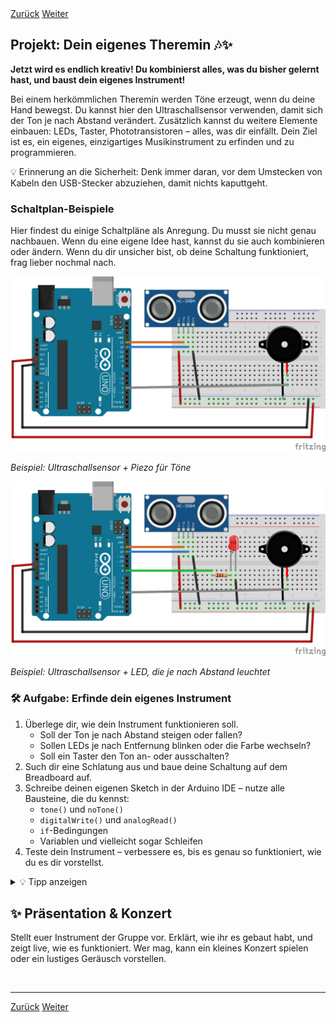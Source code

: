 <link rel="stylesheet" href="assets/css/custom.css?v=2">

<div class="nav-container">
  <a href="Sensoren2" class="button">Zurück</a>
  <a href="Abschluss" class="button">Weiter</a>
</div>

## Projekt: Dein eigenes Theremin 🎶✨

**Jetzt wird es endlich kreativ! Du kombinierst alles, was du bisher gelernt hast, und baust dein eigenes Instrument!**

Bei einem herkömmlichen Theremin werden Töne erzeugt, wenn du deine Hand bewegst. Du kannst hier den Ultraschallsensor verwenden, damit sich der Ton je nach Abstand verändert. Zusätzlich kannst du weitere Elemente einbauen: LEDs, Taster, Phototransistoren – alles, was dir einfällt. Dein Ziel ist es, ein eigenes, einzigartiges Musikinstrument zu erfinden und zu programmieren.

<div class="merkbox">
💡 Erinnerung an die Sicherheit: Denk immer daran, vor dem Umstecken von Kabeln den USB-Stecker abzuziehen, damit nichts kaputtgeht.
</div>

### Schaltplan-Beispiele

Hier findest du einige Schaltpläne als Anregung. Du musst sie nicht genau nachbauen. Wenn du eine eigene Idee hast, kannst du sie auch kombinieren oder ändern. Wenn du dir unsicher bist, ob deine Schaltung funktioniert, frag lieber nochmal nach. 

<div class="schaltplan-box">
  <img src="img/Schaltung_theremin_v2.png" alt="Theremin-Grundschaltung">
  <p><em>Beispiel: Ultraschallsensor + Piezo für Töne</em></p>
</div>

<div class="schaltplan-box">
  <img src="img/Schaltung_t3_v2.png" alt="Theremin mit LED">
  <p><em>Beispiel: Ultraschallsensor + LED, die je nach Abstand leuchtet</em></p>
</div>

<!-- <div class="schaltplan-box">
  <img src="img/Schaltung_theremin_button.jpg" alt="Theremin mit Taster">
  <p><em>Beispiel: Zusätzlich ein Taster zum Umschalten</em></p>
</div>

<div class="schaltplan-box">
  <img src="img/Schaltung_theremin_phototransistor.jpg" alt="Theremin mit Phototransistor">
  <p><em>Beispiel: Phototransistor für ein weiteres Steuersignal (optional)</em></p>
</div> -->



<div class="aufgabe">
<h3>🛠️ Aufgabe: Erfinde dein eigenes Instrument</h3>
<ol>
  <li>Überlege dir, wie dein Instrument funktionieren soll.
    <ul>
      <li>Soll der Ton je nach Abstand steigen oder fallen?</li>
      <li>Sollen LEDs je nach Entfernung blinken oder die Farbe wechseln?</li>
      <li>Soll ein Taster den Ton an- oder ausschalten?</li>
    </ul>
  </li>
  <li>Such dir eine Schlatung aus und baue deine Schaltung auf dem Breadboard auf.</li>
  <li>Schreibe deinen eigenen Sketch in der Arduino IDE – nutze alle Bausteine, die du kennst:
    <ul>
      <li><code>tone()</code> und <code>noTone()</code></li>
      <li><code>digitalWrite()</code> und <code>analogRead()</code></li>
      <li><code>if</code>-Bedingungen</li>
      <li>Variablen und vielleicht sogar Schleifen</li>
    </ul>
  </li>
  <li>Teste dein Instrument – verbessere es, bis es genau so funktioniert, wie du es dir vorstellst.</li>
</ol>
</div>

<details>
<summary>💡 Tipp anzeigen</summary>
<p>
Falls du nicht weißt, wo du anfangen sollst: Starte mit dem Theremin-Code aus dem letzten Kapitel. Teste erst nur den Ton. Wenn das funktioniert, füge Schritt für Schritt LEDs oder andere Sensoren hinzu.
</p>
</details>

<h2>✨ Präsentation & Konzert</h2>
<p>
Stellt euer Instrument der Gruppe vor. Erklärt, wie ihr es gebaut habt, und zeigt live, wie es funktioniert. Wer mag, kann ein kleines Konzert spielen oder ein lustiges Geräusch vorstellen.
</p>

<p class="spacing-1">&nbsp;</p>

---

<div class="nav-container">
  <a href="Sensoren2" class="button">Zurück</a>
  <a href="Abschluss" class="button">Weiter</a>
</div>
